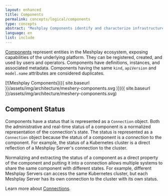```yaml
---
layout: enhanced
title: Components
permalink: concepts/logical/components
type: concepts
abstract: "Meshplay Components identify and characterize infrastructure under management."
language: en
list: include
---
```


[Components](https://github.com/khulnasoft/meshplay/tree/master/server/meshmodel/components) represent entities in the Meshplay ecosystem, exposing capabilities of the underlying platform. They can be registered, created, and used by users and operators. Components have definitions, instances, and associated metadata. Components having the same `kind`, `apiVersion` and `model.name` attributes are considered duplicates.

[![Meshplay Components]({{ site.baseurl }}/assets/img/architecture/meshery-components.svg
)]({{ site.baseurl }}/assets/img/architecture/meshery-components.svg)

## Component Status

Components have a status that is represented as a `Connection` object. Both the administrative and real-time status of a component is a normalized representation of the connection's state. The status is represented as a `Connection` object because the status of a component is a *connection* to the component. For example, the status of a Kubernetes cluster is a direct reflection of a Meshplay Server's connection to the cluster.

Normalizing and extracting the status of a component as a direct property of the component and putting it into a connection allows multiple systems to share the same component with different states. For example, different Meshplay Servers can access the same Kubernetes cluster, but each Meshplay Server has its own connection to the cluster with its own status.

Learn more about [Connections](/concepts/logical/connections).
